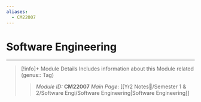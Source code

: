 ```yaml
---
aliases:
  - CM22007
---
```

# Software Engineering
---
> [!info]+ Module Details
> Includes information about this Module related (genus:: Tag)
> > *Module ID:* **CM22007**
> > *Main Page*: [[Yr2 Notes📘/Semester 1 & 2/Software Engi/Software Engineering|Software Engineering]]
